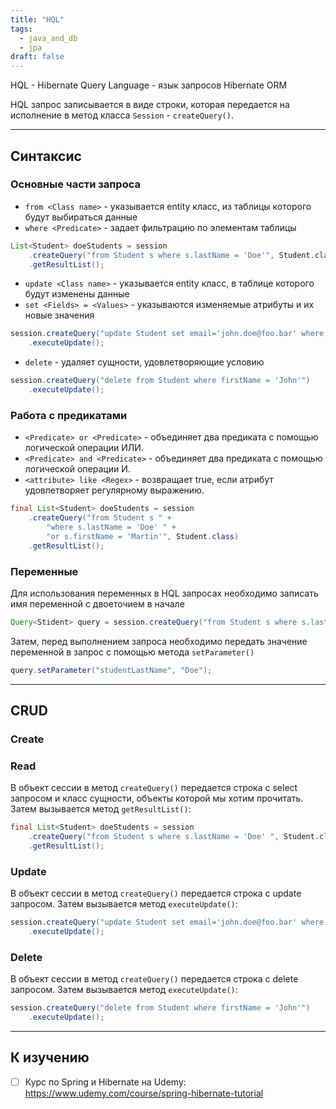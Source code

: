 ```yaml
---
title: "HQL"
tags:
  - java_and_db
  - jpa
draft: false
---
```


HQL - Hibernate Query Language - язык запросов Hibernate ORM

HQL запрос записывается в виде строки, которая передается на исполнение в метод класса `Session` - `createQuery()`.

---
## Синтаксис

### Основные части запроса

- `from <Class name>` - указывается entity класс, из таблицы которого будут выбираться данные
- `where <Predicate>` - задает фильтрацию по элементам таблицы
```java
List<Student> doeStudents = session
    .createQuery("from Student s where s.lastName = 'Doe'", Student.class)
    .getResultList();
```

- `update <Class name>` - указывается entity класс, в таблице которого будут изменены данные
- `set <Fields> = <Values>` - указываются изменяемые атрибуты и их новые значения

```java
session.createQuery("update Student set email='john.doe@foo.bar' where firstName = 'John'")
    .executeUpdate();
```

- `delete` - удаляет сущности, удовлетворяющие условию
```java
session.createQuery("delete from Student where firstName = 'John'")
    .executeUpdate();
```

### Работа с предикатами

- `<Predicate> or <Predicate>` - объединяет два предиката с помощью логической операции ИЛИ.
- `<Predicate> and <Predicate>` - объединяет два предиката с помощью логической операции И.
- `<attribute> like <Regex>` - возвращает true, если атрибут удовлетворяет регулярному выражению.
```java
final List<Student> doeStudents = session
    .createQuery("from Student s " +
        "where s.lastName = 'Doe' " +
        "or s.firstName = 'Martin'", Student.class)
    .getResultList();
```

### Переменные

Для использования переменных в HQL запросах необходимо записать имя переменной с двоеточием в начале
```java
Query<Stident> query = session.createQuery("from Student s where s.lastName = :studentLastName");
```

Затем, перед выполнением запроса необходимо передать значение переменной в запрос с помощью метода `setParameter()`
```java
query.setParameter("studentLastName", "Doe");
```

---
## CRUD

### Create

### Read

В объект сессии в метод `createQuery()` передается строка с select запросом и класс сущности, объекты которой мы хотим прочитать. Затем вызывается метод `getResultList()`:
```java
final List<Student> doeStudents = session
    .createQuery("from Student s where s.lastName = 'Doe' ", Student.class)
    .getResultList();
```

### Update

В объект сессии в метод `createQuery()` передается строка с update запросом. Затем вызывается метод `executeUpdate()`:
```java
session.createQuery("update Student set email='john.doe@foo.bar' where firstName = 'John'")
    .executeUpdate();
```

### Delete

В объект сессии в метод `createQuery()` передается строка с delete запросом. Затем вызывается метод `executeUpdate()`:
```java
session.createQuery("delete from Student where firstName = 'John'")
    .executeUpdate();
```

---
## К изучению
- [ ] Курс по Spring и Hibernate на Udemy: https://www.udemy.com/course/spring-hibernate-tutorial
